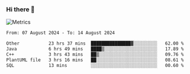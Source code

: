 ### Hi there 👋

![Metrics](https://github.com/radoapx/radoapx/blob/main/github-metrics.svg)

<!--START_SECTION:waka-->

```txt
From: 07 August 2024 - To: 14 August 2024

Other           23 hrs 37 mins  ███████████████▓░░░░░░░░░   62.00 %
Java            6 hrs 49 mins   ████▒░░░░░░░░░░░░░░░░░░░░   17.89 %
C++             3 hrs 43 mins   ██▒░░░░░░░░░░░░░░░░░░░░░░   09.76 %
PlantUML file   3 hrs 16 mins   ██░░░░░░░░░░░░░░░░░░░░░░░   08.61 %
SQL             13 mins         ░░░░░░░░░░░░░░░░░░░░░░░░░   00.60 %
```

<!--END_SECTION:waka-->

<!--
**radoapx/radoapx** is a ✨ _special_ ✨ repository because its `README.md` (this file) appears on your GitHub profile.

Here are some ideas to get you started:

- 🔭 I’m currently working on ...
- 🌱 I’m currently learning ...
- 👯 I’m looking to collaborate on ...
- 🤔 I’m looking for help with ...
- 💬 Ask me about ...
- 📫 How to reach me: ...
- 😄 Pronouns: ...
- ⚡ Fun fact: ...
-->
